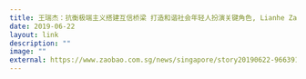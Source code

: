 ```yaml
---
title: 王瑞杰：抗衡极端主义搭建互信桥梁 打造和谐社会年轻人扮演关键角色, Lianhe Zaobao
date: 2019-06-22
layout: link
description: ""
image: ""
external: https://www.zaobao.com.sg/news/singapore/story20190622-966391
---
```

